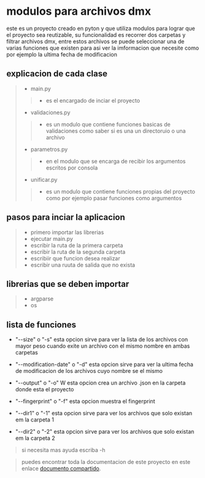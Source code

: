# modulos para archivos dmx
este es un proyecto creado en pyton y que utiliza modulos para lograr que el proyecto sea reutizable, su funcionalidad es recorrer dos carpetas y filtrar archivos dmx, entre estos archivos se puede seleccionar una de varias funciones que existen para asi ver la imformacion que necesite como por ejemplo la ultima fecha de modificacion
## explicacion de cada clase 
> - main.py
>> - es el encargado de inciar el proyecto
> - validaciones.py
>> - es un  modulo que contiene funciones basicas de validaciones como saber si es una un directoruio o una archivo
> - parametros.py
>> - en el modulo que se encarga de recibir los argumentos escritos por consola
> - unificar.py
>> - es un modulo que contiene funciones propias del proyecto como por ejemplo pasar  funciones como argumentos

## pasos para inciar la aplicacion 
> - primero importar las librerias
> - ejecutar main.py
> - escribir la ruta de la primera carpeta
> - escribir la ruta de la segunda carpeta
> - escribiir que funcion desea realizar
> - escribir una ruuta de salida que no exista
## librerias que se deben importar
> - argparse
> - os
## lista de funciones

- "--size" o "-s"  esta opcion sirve para ver la lista de los archivos con mayor peso cuando exite un archivo con el mismo nombre en ambas carpetas

- "--modification-date" o "-d" esta opcion sirve para ver la ultima fecha de modificacion  de los archivos cuyo nombre se el mismo

- "--output" o "-o" W esta opcion crea un archivo .json en la carpeta donde esta el proyecto

- "--fingerprint" o "-f" esta opcion muestra el fingerprint

- "--dir1" o "-1" esta opcion sirve para ver los archivos que solo existan em la carpeta 1

- "--dir2" o "-2" esta opcion sirve para ver los archivos que solo existan em la carpeta 2

> si necesita mas ayuda escriba  -h


>puedes encontrar toda la documentacion de este proyecto en este enlace [documento compartido](https://docs.google.com/document/d/1dEbk0qI2qlFbcdrTo5B1w-_0NxUv8osXjdjIssEdNR0/edit#heading=h.3ti6jx56udpj).
